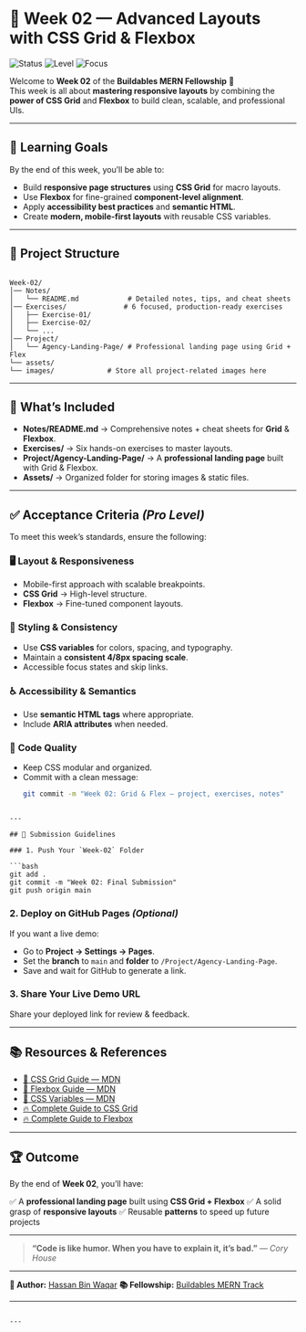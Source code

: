 
# 🌟 Week 02 — Advanced Layouts with CSS Grid & Flexbox

![Status](https://img.shields.io/badge/Status-In%20Progress-blue?style=for-the-badge)
![Level](https://img.shields.io/badge/Level-Intermediate-green?style=for-the-badge)
![Focus](https://img.shields.io/badge/Focus-Layouts%20&%20Responsiveness-orange?style=for-the-badge)

Welcome to **Week 02** of the **Buildables MERN Fellowship** 🚀  
This week is all about **mastering responsive layouts** by combining the **power of CSS Grid** and **Flexbox** to build clean, scalable, and professional UIs.

---

## 🎯 Learning Goals
By the end of this week, you’ll be able to:
- Build **responsive page structures** using **CSS Grid** for macro layouts.
- Use **Flexbox** for fine-grained **component-level alignment**.
- Apply **accessibility best practices** and **semantic HTML**.
- Create **modern, mobile-first layouts** with reusable CSS variables.

---

## 📂 Project Structure
```

Week-02/
│── Notes/
│   └── README.md            # Detailed notes, tips, and cheat sheets
│── Exercises/              # 6 focused, production-ready exercises
│   ├── Exercise-01/
│   ├── Exercise-02/
│   └── ...
│── Project/
│   └── Agency-Landing-Page/ # Professional landing page using Grid + Flex
└── assets/
└── images/             # Store all project-related images here

````

---

## 🔎 What’s Included
- **Notes/README.md** → Comprehensive notes + cheat sheets for **Grid** & **Flexbox**.
- **Exercises/** → Six hands-on exercises to master layouts.
- **Project/Agency-Landing-Page/** → A **professional landing page** built with Grid & Flexbox.
- **Assets/** → Organized folder for storing images & static files.

---

## ✅ Acceptance Criteria *(Pro Level)*
To meet this week’s standards, ensure the following:

### 🖥️ **Layout & Responsiveness**
- Mobile-first approach with scalable breakpoints.
- **CSS Grid** → High-level structure.
- **Flexbox** → Fine-tuned component layouts.

### 🎨 **Styling & Consistency**
- Use **CSS variables** for colors, spacing, and typography.
- Maintain a **consistent 4/8px spacing scale**.
- Accessible focus states and skip links.

### ♿ **Accessibility & Semantics**
- Use **semantic HTML tags** where appropriate.
- Include **ARIA attributes** when needed.

### 🧹 **Code Quality**
- Keep CSS modular and organized.
- Commit with a clean message:  
  ```bash
  git commit -m "Week 02: Grid & Flex — project, exercises, notes"
````

---

## 🚀 Submission Guidelines

### 1. Push Your `Week-02` Folder

```bash
git add .
git commit -m "Week 02: Final Submission"
git push origin main
````

### 2. Deploy on GitHub Pages *(Optional)*

If you want a live demo:

* Go to **Project → Settings → Pages**.
* Set the **branch** to `main` and **folder** to `/Project/Agency-Landing-Page`.
* Save and wait for GitHub to generate a link.

### 3. Share Your Live Demo URL

Share your deployed link for review & feedback.

---

## 📚 Resources & References

* [📘 CSS Grid Guide — MDN](https://developer.mozilla.org/en-US/docs/Web/CSS/CSS_Grid_Layout)
* [📘 Flexbox Guide — MDN](https://developer.mozilla.org/en-US/docs/Learn/CSS/CSS_layout/Flexbox)
* [🎨 CSS Variables — MDN](https://developer.mozilla.org/en-US/docs/Web/CSS/Using_CSS_custom_properties)
* [🔥 Complete Guide to CSS Grid](https://css-tricks.com/snippets/css/complete-guide-grid/)
* [🔥 Complete Guide to Flexbox](https://css-tricks.com/snippets/css/a-guide-to-flexbox/)

---

## 🏆 Outcome

By the end of **Week 02**, you’ll have:

✅ A **professional landing page** built using **CSS Grid + Flexbox**
✅ A solid grasp of **responsive layouts**
✅ Reusable **patterns** to speed up future projects

---

> **“Code is like humor. When you have to explain it, it’s bad.”**
> — *Cory House*

---

**👤 Author:** [Hassan Bin Waqar](https://github.com/Hassan-Bin-Waqar)
**📚 Fellowship:** [Buildables MERN Track](https://github.com/Hassan-Bin-Waqar/buildables-mern-fellowship)

---

```

---